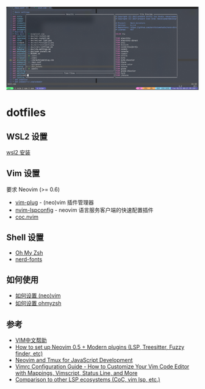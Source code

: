 ![template](./doc/wsl/template.png)
# dotfiles

## WSL2 设置
[wsl2 安装](./doc/wsl-install.md)

## Vim 设置
要求 Neovim (>= 0.6)

- [vim-plug](https://github.com/junegunn/vim-plug) - (neo)vim 插件管理器
- [nvim-lspconfig](https://github.com/neoclide/coc.nvim) - neovim 语言服务客户端的快速配置插件
- [coc.nvim](https://github.com/neoclide/coc.nvim)

## Shell 设置
- [Oh My Zsh](https://github.com/ohmyzsh/ohmyzsh)
- [nerd-fonts](https://github.com/ryanoasis/nerd-fonts)

## 如何使用
- [如何设置 (neo)vim](./doc/vim-settings.md)
- [如何设置 ohmyzsh](./doc/zsh-install.md)

## 参考
- [VIM中文帮助](https://yianwillis.github.io/vimcdoc/doc/help.html)
- [How to set up Neovim 0.5 + Modern plugins (LSP, Treesitter, Fuzzy finder, etc)](https://blog.inkdrop.app/how-to-set-up-neovim-0-5-modern-plugins-lsp-treesitter-etc-542c3d9c9887)
- [Neovim and Tmux for JavaScript Development](https://elijahmanor.com/blog/neovim-tmux)
- [Vimrc Configuration Guide - How to Customize Your Vim Code Editor with Mappings, Vimscript, Status Line, and More](https://freecodecamp.org/news/vimrc-configuration-guide-customize-your-vim-editor)
- [Comparison to other LSP ecosystems (CoC, vim lsp, etc.)](https://github.com/neovim/nvim-lspconfig/wiki/Comparison-to-other-LSP-ecosystems-(CoC,-vim-lsp,-etc.))
